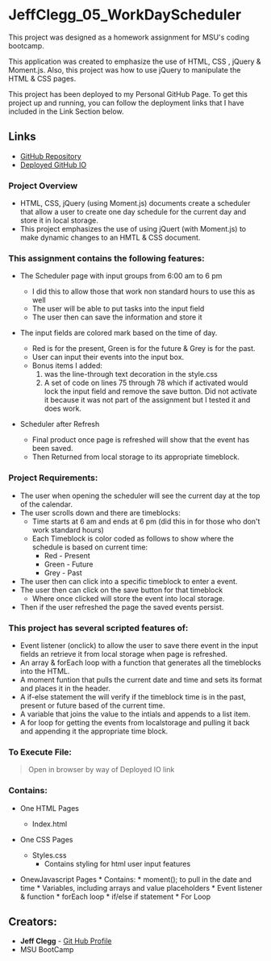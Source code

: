 # JeffClegg_05_WorkDayScheduler

This project was designed as a homework assignment for MSU's coding bootcamp. 

This application was created to emphasize the use of HTML, CSS , jQuery & Moment.js. Also, this project was  how to use jQuery to manipulate the HTML & CSS pages.

This project has been deployed to my Personal GitHub Page. To get this project up and running, you can follow the deployment links that I have included in the Link Section below.

## Links

* [GitHub Repository](https://github.com/JC72/JeffClegg_05_WorkDayScheduler)
* [Deployed GitHub IO](https://jc72.github.io/JeffClegg_05_/WorkDayScheduler/) 

### Project Overview
* HTML, CSS, jQuery (using Moment.js) documents create a scheduler that allow a user to create one day schedule for the current day and store it in local storage.
* This project emphasizes the use of using jQuert (with Moment.js) to make dynamic changes to an HMTL & CSS document.

### This assignment contains the following features: 
* The Scheduler page with input groups from 6:00 am to 6 pm
    * I did this to allow those that work non standard hours to use this as well
    * The user will be able to put tasks into the input field
    * The user then can save the information and store it

    <!-- ![Start Page](https://github.com/JC72/JeffClegg_04_CodeQuiz/blob/main/Assets/images/ScreenShots/StartPage.png) -->

* The input fields are colored mark based on the time of day.
    * Red is for the present, Green is for the future & Grey is for the past.
    * User can input their events into the input box.
    * Bonus items I added:
        1. was the line-through text decoration in the style.css
        2. A set of code on lines 75 through 78 which if activated would lock the input field and remove the save button.  Did not activate it because it was not part of the assignment but I tested it and does work.


    <!-- ![First Page](https://github.com/JC72/JeffClegg_04_CodeQuiz/blob/main/Assets/images/ScreenShots/FirstQuestion.png) -->

* Scheduler after Refresh
    * Final product once page is refreshed will show that the event has been saved.
    * Then Returned from local storage to its appropriate timeblock.

    <!-- ![Final Page](https://github.com/JC72/JeffClegg_04_CodeQuiz/blob/main/Assets/images/ScreenShots/EndPage.png) -->


### Project Requirements: 

* The user when opening the scheduler will see the current day at the top of the calendar.
* The user scrolls down and there are timeblocks: 
    * Time starts at 6 am and ends at 6 pm (did this in for those who don't work standard hours)
    * Each Timeblock is color coded as follows to show where the schedule is based on  current time:
        * Red - Present
        * Green - Future
        * Grey - Past
* The user then can click into a specific timeblock to enter a event.
* The user then can click on the save button for that timeblock
    * Where once clicked will store the event into local storage.
* Then if the user refreshed the page the saved events persist.     

### This project has several scripted features of: 
* Event listener (onclick) to allow the user to save there event in the input fields an retrieve it from local storage when page is refreshed.
* An array & forEach loop with a function that generates all the timeblocks into the HTML.
* A moment funtion that pulls the current date and time and sets its format and places it in the header.
* A if-else statement the will verify if the timeblock time is in the past, present or future based of the current time. 
* A variable that joins the value to the intials and appends to a list item.
* A for loop for getting the events from localstorage and pulling it back and appending it the appropriate time block.

### To Execute File:
> Open in browser by way of Deployed IO link

### Contains: 
* One HTML Pages
    * Index.html 

* One CSS Pages
    * Styles.css
        * Contains styling for html user input features
        
* OnewJavascript Pages
        * Contains:
        * moment(); to pull in the date and time 
        * Variables, including arrays and value placeholders
        * Event listener & function
        * forEach loop
        * if/else if statement
        * For Loop

## Creators:

* **Jeff Clegg** - [Git Hub Profile](https://github.com/JC72)
* MSU BootCamp